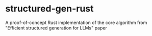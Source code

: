 # structured-gen-rust
A proof-of-concept Rust implementation of the core algorithm from "Efficient structured generation for LLMs"  paper

